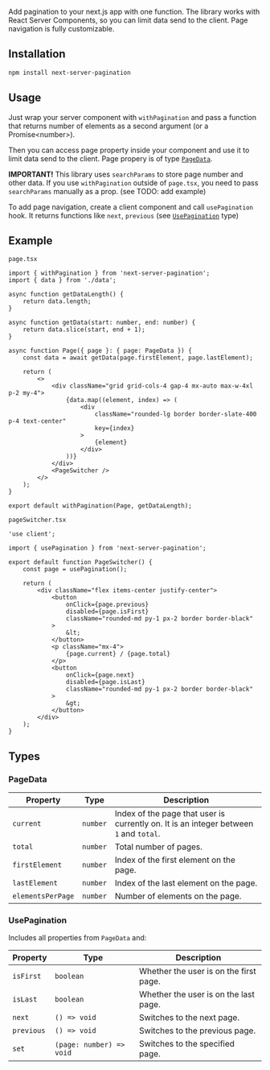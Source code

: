 Add pagination to your next.js app with one function. The library works with React Server Components, so you can limit data send to the client. Page navigation is fully customizable.

## Installation

```bash
npm install next-server-pagination
```

## Usage

Just wrap your server component with `withPagination` and pass a function that returns number of elements as a second argument (or a Promise\<number\>).

Then you can access page property inside your component and use it to limit data send to the client. Page propery is of type [`PageData`](#pagedata).

**IMPORTANT!** This library uses `searchParams` to store page number and other data. If you use `withPagination` outside of `page.tsx`, you need to pass `searchParams` manually as a prop. (see TODO: add example)

To add page navigation, create a client component and call `usePagination` hook. It returns functions like `next`, `previous` (see [`UsePagination`](#usepagination) type)

## Example

`page.tsx`

```tsx
import { withPagination } from 'next-server-pagination';
import { data } from './data';

async function getDataLength() {
    return data.length;
}

async function getData(start: number, end: number) {
    return data.slice(start, end + 1);
}

async function Page({ page }: { page: PageData }) {
    const data = await getData(page.firstElement, page.lastElement);

    return (
        <>
            <div className="grid grid-cols-4 gap-4 mx-auto max-w-4xl p-2 my-4">
                {data.map((element, index) => (
                    <div
                        className="rounded-lg border border-slate-400 p-4 text-center"
                        key={index}
                    >
                        {element}
                    </div>
                ))}
            </div>
            <PageSwitcher />
        </>
    );
}

export default withPagination(Page, getDataLength);
```

`pageSwitcher.tsx`

```tsx
'use client';

import { usePagination } from 'next-server-pagination';

export default function PageSwitcher() {
    const page = usePagination();

    return (
        <div className="flex items-center justify-center">
            <button
                onClick={page.previous}
                disabled={page.isFirst}
                className="rounded-md py-1 px-2 border border-black"
            >
                &lt;
            </button>
            <p className="mx-4">
                {page.current} / {page.total}
            </p>
            <button
                onClick={page.next}
                disabled={page.isLast}
                className="rounded-md py-1 px-2 border border-black"
            >
                &gt;
            </button>
        </div>
    );
}
```

## Types

### PageData

| Property          | Type     | Description                                                                            |
| ----------------- | -------- | -------------------------------------------------------------------------------------- |
| `current`         | `number` | Index of the page that user is currently on. It is an integer between `1` and `total`. |
| `total`           | `number` | Total number of pages.                                                                 |
| `firstElement`    | `number` | Index of the first element on the page.                                                |
| `lastElement`     | `number` | Index of the last element on the page.                                                 |
| `elementsPerPage` | `number` | Number of elements on the page.                                                        |

### UsePagination

Includes all properties from `PageData` and:

| Property   | Type                     | Description                            |
| ---------- | ------------------------ | -------------------------------------- |
| `isFirst`  | `boolean`                | Whether the user is on the first page. |
| `isLast`   | `boolean`                | Whether the user is on the last page.  |
| `next`     | `() => void`             | Switches to the next page.             |
| `previous` | `() => void`             | Switches to the previous page.         |
| `set`      | `(page: number) => void` | Switches to the specified page.        |
